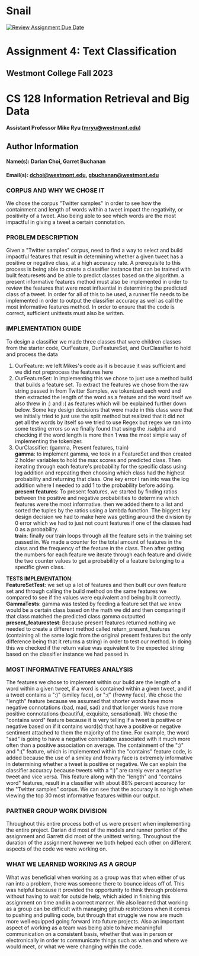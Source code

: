 # Snail

[![Review Assignment Due Date](https://classroom.github.com/assets/deadline-readme-button-24ddc0f5d75046c5622901739e7c5dd533143b0c8e959d652212380cedb1ea36.svg)](https://classroom.github.com/a/wXpymofm)

# Assignment 4: Text Classification
## Westmont College Fall 2023

# CS 128 Information Retrieval and Big Data

#### Assistant Professor Mike Ryu (mryu@westmont.edu)

## Author Information
#### Name(s): Darian Choi, Garret Buchanan 
#### Email(s): dchoi@westmont.edu, gbuchanan@westmont.edu

### **CORPUS AND WHY WE CHOSE IT**
We chose the corpus "Twitter samples" in order to see how the containment and length of words within a tweet impact the negativity, or positivity of a tweet. Also being able to see which words are the most impactful in giving a tweet a certain connotation.

### **PROBLEM DESCRIPTION**
Given a "Twitter samples" corpus, need to find a way to select and build impactful features that result in determining whether a given tweet has a positive or negative class, at a high accuracy rate. A prerequisite to this process is being able to create a classifier instance that can be trained with built featuresets and be able to predict classes based on the algorithm. a present informative features method must also be implemented in order to review the features that were most influential in determining the predicted class of a tweet. In order for all of this to be used, a runner file needs to be implemented in order to output the classifier accuracy as well as call the most informative features method. In order to ensure that the code is correct, sufficient unittests must also be written.

### **IMPLEMENTATION GUIDE**
To design a classifier we made three classes that were children classes from the starter code, OurFeature, OurFeatureSet, and OurClassifier to hold and process the data
1. OurFeature: we left Mikes's code as it is because it was sufficient and we did not preprocess the features here
2. OurFeatureSet: In implementing this we chose to just use a method build that builds a feature set.
To extract the features we chose from the raw string passed in from Twitter Samples, we tokenized each word and then extracted the length of the word as a feature and the word itself we also threw in :) and :( as features which will be explained further down below.
Some key design decisions that were made in this class were that we initially tried to just use the split method but realized that it did not get all the words by itself so we tried to use Regex but regex we ran into some testing errors so we finally found that using the .isalpha and checking if the word length is more then 1 was the most simple way of implementing the tokenizer.
4. OurClassifier: (gamma, Present features, train)\
**gamma**: to implement gamma, we took in a FeatureSet and then created 2 holder variables to hold the max scores and predicted class. Then iterating through each feature's probability for the specific class using log addition and repeating then choosing which class had the highest probability and returning that class. One key error I ran into was the log addition where I needed to add 1 to the probability before adding.\
**present features**: To present features, we started  by finding ratios between the positive and negative probabilities to determine which features were the most informative. then we added them to a list and sorted the tuples by the ratios using a lambda function. The biggest key design decision we had to make here was getting around the division by 0 error which we had to just not count features if one of the classes had 0 as a probability.\
**train**: finally our train loops through all the feature sets in the training set passed in. We made a counter for the total amount of features in the class and the frequency of the feature in the class. Then after getting the numbers for each feature we iterate through each feature and divide the two counter values to get a probability of a feature belonging to a specific given class.

**TESTS IMPLEMENTATION**: \
**FeatureSetTest**: we set up a lot of features and then built our own feature set and through calling the build method on the same features we compared to see if the values were equivalent and being built correctly.\
**GammaTests**: gamma was tested by feeding a feature set that we knew would be a certain class based on the math we did and then comparing if that class matched the predicted class gamma outputted \
**present_featurestest**: Because present features returned nothing we needed to create a different method called return_present_features (containing all the same logic from the original present features but the only difference being that it returns a string) in order to test our method. In doing this we checked if the return value was equivalent to the expected string based on the classifier instance we had passed in. 


### **MOST INFORMATIVE FEATURES ANALYSIS**
The features we chose to implement within our build are the length of a word within a given tweet, if a word is contained within a given tweet, and if a tweet contains a ":)" (smiley face), or ":(" (frowny face). We chose the "length" feature because we assumed that shorter words have more negative connotations (bad, mad, sad) and that longer words have more positive connotations (beautiful, exquisite, sensational). We chose the "contains word" feature because it is very telling if a tweet is positive or negative based on if it contains word(s) that have a positive or negative sentiment attached to them the majority of the time. For example, the word "sad" is going to have a negative connotation associated with it much more often than a positive association on average. The containment of the ":)" and ":(" feature, which is implemented within the "contains" feature code, is added because the use of a smiley and frowny face is extremely informative in determining whether a tweet is positive or negative. We can explain the classifier accuracy because tweets with a “:)” are rarely ever a negative tweet and vice versa. This feature along with the "length" and "contains word" features, result in a classifier with about 88% percent accuracy for the "Twitter samples" corpus. We can see that the accuracy is so high when viewing the top 30 most informative features within our output. 

### **PARTNER GROUP WORK DIVISION**
Throughout this entire process both of us were present when implementing the entire project. Darian did most of the models and runner portion of the assignment and Garrett did most of the unittest writing. Throughout the duration of the assignment however we both helped each other on different aspects of the code we were working on.

### **WHAT WE LEARNED WORKING AS A GROUP**
What was beneficial when working as a group was that when either of us ran into a problem, there was someone there to bounce ideas off of. This was helpful because it provided the opportunity to think through problems without having to wait for outside help, which aided in finishing this assignment on time and in a correct manner. We also learned that working as a group can be difficult with managing github restrictions when it comes to pushing and pulling code, but through that struggle we now are much more well equipped going forward into future projects. Also an important aspect of working as a team was being able to have meaningful communication on a consistent basis, whether that was in person or electronically in order to communicate things such as when and where we would meet, or what we were changing within the code.

